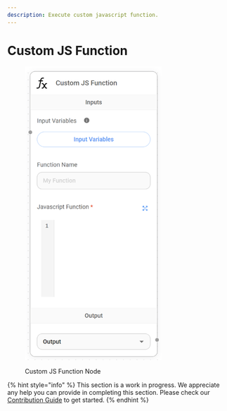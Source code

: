 ```yaml
---
description: Execute custom javascript function.
---
```


# Custom JS Function

<figure><img src="../../.gitbook/assets/image (9) (1) (1) (1) (3).png" alt="" width="311"><figcaption><p>Custom JS Function Node</p></figcaption></figure>

{% hint style="info" %}
This section is a work in progress. We appreciate any help you can provide in completing this section. Please check our [Contribution Guide](broken-reference) to get started.
{% endhint %}
